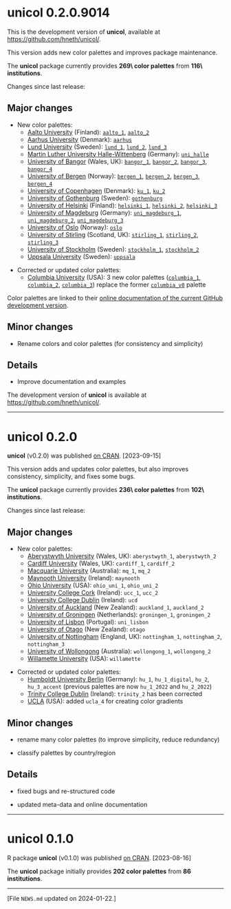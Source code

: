 
# unicol 0.2.0.9014

<!-- Development version:  --> 

This is the development version of **unicol**, available at <https://github.com/hneth/unicol/>.

This version adds new color palettes and improves package maintenance.

The **unicol** package currently provides **269\ color palettes** from **116\ institutions**. 


<!-- Log of changes: --> 

Changes since last release: 

<!-- Major changes: --> 

## Major changes 

<!-- Additions: --> 

- New color palettes: 
    - [Aalto University](https://www.aalto.fi) (Finland): 
    [`aalto_1`](https://hneth.github.io/unicol/dev/reference/aalto_1.html), 
    [`aalto_2`](https://hneth.github.io/unicol/dev/reference/aalto_2.html) 
    - [Aarhus University](https://www.au.dk) (Denmark): 
    [`aarhus`](https://hneth.github.io/unicol/dev/reference/aarhus.html) 
    - [Lund University](https://www.lu.se) (Sweden): 
    [`lund_1`](https://hneth.github.io/unicol/dev/reference/lund_1.html), 
    [`lund_2`](https://hneth.github.io/unicol/dev/reference/lund_2.html), 
    [`lund_3`](https://hneth.github.io/unicol/dev/reference/lund_3.html)
    - [Martin Luther University Halle-Wittenberg](https://www.uni-halle.de) (Germany):
    [`uni_halle`](https://hneth.github.io/unicol/dev/reference/uni_halle.html)
    - [University of Bangor](https://www.bangor.ac.uk) (Wales, UK): 
    [`bangor_1`](https://hneth.github.io/unicol/dev/reference/bangor_1.html),
    [`bangor_2`](https://hneth.github.io/unicol/dev/reference/bangor_2.html),
    [`bangor_3`](https://hneth.github.io/unicol/dev/reference/bangor_3.html),
    [`bangor_4`](https://hneth.github.io/unicol/dev/reference/bangor_4.html)
    - [University of Bergen](https://www.uib.no) (Norway): 
    [`bergen_1`](https://hneth.github.io/unicol/dev/reference/bergen_1.html), 
    [`bergen_2`](https://hneth.github.io/unicol/dev/reference/bergen_2.html), 
    [`bergen_3`](https://hneth.github.io/unicol/dev/reference/bergen_3.html), 
    [`bergen_4`](https://hneth.github.io/unicol/dev/reference/bergen_4.html) 
    - [University of Copenhagen](https://www.ku.dk) (Denmark): 
    [`ku_1`](https://hneth.github.io/unicol/dev/reference/ku_1.html), 
    [`ku_2`](https://hneth.github.io/unicol/dev/reference/ku_2.html) 
    - [University of Gothenburg](https://www.gu.se) (Sweden): 
    [`gothenburg`](https://hneth.github.io/unicol/dev/reference/gothenburg.html) 
    - [University of Helsinki](https://www.helsinki.fi) (Finland): 
    [`helsinki_1`](https://hneth.github.io/unicol/dev/reference/helsinki_1.html), 
    [`helsinki_2`](https://hneth.github.io/unicol/dev/reference/helsinki_2.html), 
    [`helsinki_3`](https://hneth.github.io/unicol/dev/reference/helsinki_3.html) 
    - [University of Magdeburg](https://www.ovgu.de) (Germany): 
    [`uni_magdeburg_1`](https://hneth.github.io/unicol/dev/reference/uni_magdeburg_1.html),
    [`uni_magdeburg_2`](https://hneth.github.io/unicol/dev/reference/uni_magdeburg_2.html),
    [`uni_magdeburg_3`](https://hneth.github.io/unicol/dev/reference/uni_magdeburg_3.html)
    - [University of Oslo](https://www.uio.no) (Norway): 
    [`oslo`](https://hneth.github.io/unicol/dev/reference/oslo.html) 
    - [University of Stirling](https://www.stir.ac.uk) (Scotland, UK): 
    [`stirling_1`](https://hneth.github.io/unicol/dev/reference/stirling_1.html),
    [`stirling_2`](https://hneth.github.io/unicol/dev/reference/stirling_2.html),
    [`stirling_3`](https://hneth.github.io/unicol/dev/reference/stirling_3.html) 
    - [University of Stockholm](https://www.su.se) (Sweden): 
    [`stockholm_1`](https://hneth.github.io/unicol/dev/reference/stockholm_1.html),
    [`stockholm_2`](https://hneth.github.io/unicol/dev/reference/stockholm_2.html) 
    - [Uppsala University](https://www.uu.se) (Sweden): 
    [`uppsala`](https://hneth.github.io/unicol/dev/reference/uppsala.html) 


<!-- Corrections and updates: --> 

- Corrected or updated color palettes: 
    - [Columbia University](https://www.columbia.edu) (USA): 3 new color palettes 
    ([`columbia_1`](https://hneth.github.io/unicol/dev/reference/columbia_1.html),
    [`columbia_2`](https://hneth.github.io/unicol/dev/reference/columbia_2.html),
    [`columbia_3`](https://hneth.github.io/unicol/dev/reference/columbia_3.html)) replace the former 
    [`columbia_v0`](https://hneth.github.io/unicol/dev/reference/columbia_v0.html) palette    


Color palettes are linked to their [online documentation of the current GitHub development version](https://hneth.github.io/unicol/dev/).

<!-- Minor changes: --> 

## Minor changes 

- Rename colors and color palettes (for consistency and simplicity)


<!-- Details:  --> 

## Details 

- Improve documentation and examples


<!-- Development version:  --> 

The development version of **unicol** is available at <https://github.com/hneth/unicol/>. 


<!-- Published versions: --> 

------ 

# unicol 0.2.0

**unicol** (v0.2.0) was published [on CRAN](https://CRAN.R-project.org/package=unicol). [2023-09-15] 

This version adds and updates color palettes, but also improves consistency, simplicity, and fixes some bugs. 

The **unicol** package currently provides **236\ color palettes** from **102\ institutions**. 

<!-- Log of changes: --> 

Changes since last release: 

<!-- Major changes: --> 

## Major changes 

- New color palettes: 
    - [Aberystwyth University](https://aber.ac.uk/en/) (Wales, UK): `aberystwyth_1`, `aberystwyth_2`  
    - [Cardiff University](https://www.cardiff.ac.uk) (Wales, UK): `cardiff_1`, `cardiff_2`
    - [Macquarie University](https://www.mq.edu.au) (Australia): `mq_1`, `mq_2`
    - [Maynooth University](https://www.maynoothuniversity.ie) (Ireland): `maynooth`
    - [Ohio University](https://www.ohio.edu) (USA): `ohio_uni_1`, `ohio_uni_2` 
    - [University College Cork](https://www.ucc.ie) (Ireland): `ucc_1`, `ucc_2`
    - [University College Dublin](https://www.ucd.ie) (Ireland): `ucd` 
    - [University of Auckland](https://www.auckland.ac.nz/en.html) (New Zealand): `auckland_1`, `auckland_2` 
    - [University of Groningen](https://www.rug.nl) (Netherlands): `groningen_1`, `groningen_2` 
    - [University of Lisbon](https://www.ulisboa.pt) (Portugal): `uni_lisbon` 
    - [University of Otago](https://www.otago.ac.nz) (New Zealand): `otago` 
    - [University of Nottingham](https://www.nottingham.ac.uk) (England, UK): `nottingham_1`, `nottingham_2`, `nottingham_3`
    - [University of Wollongong](https://www.uow.edu.au) (Australia): `wollongong_1`, `wollongong_2` 
    - [Willamette University](https://willamette.edu) (USA): `willamette` 

<!-- Corrections and updates: --> 

- Corrected or updated color palettes: 
    - [Humboldt University Berlin](https://www.hu-berlin.de) (Germany):
    `hu_1`, `hu_1_digital`, `hu_2`, `hu_3_accent` (previous palettes are now `hu_1_2022` and `hu_2_2022`) 
    - [Trinity College Dublin](https://www.tcd.ie) (Ireland): `trinity_2` has been corrected 
    - [UCLA](https://www.ucla.edu) (USA): added `ucla_4` for creating color gradients 
    

<!-- Minor changes: --> 

## Minor changes 

- rename many color palettes (to improve simplicity, reduce redundancy)

- classify palettes by country/region 


<!-- Details:  --> 

## Details 

- fixed bugs and re-structured code

- updated meta-data and online documentation


------ 

# unicol 0.1.0

R package **unicol** (v0.1.0) was published [on CRAN](https://CRAN.R-project.org/package=unicol). [2023-08-16] 

The **unicol** package initially provides **202 color palettes** from **86 institutions**. 


<!-- Footer:  --> 

---------- 

[File `NEWS.md` updated on 2024-01-22.]

<!-- eof. -->
